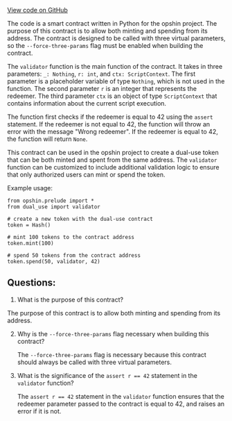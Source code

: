 [View code on GitHub](https://github.com/opshin/opshin/examples/smart_contracts/dual_use.py)

The code is a smart contract written in Python for the opshin project. The purpose of this contract is to allow both minting and spending from its address. The contract is designed to be called with three virtual parameters, so the `--force-three-params` flag must be enabled when building the contract.

The `validator` function is the main function of the contract. It takes in three parameters: `_: Nothing`, `r: int`, and `ctx: ScriptContext`. The first parameter is a placeholder variable of type `Nothing`, which is not used in the function. The second parameter `r` is an integer that represents the redeemer. The third parameter `ctx` is an object of type `ScriptContext` that contains information about the current script execution.

The function first checks if the redeemer is equal to 42 using the `assert` statement. If the redeemer is not equal to 42, the function will throw an error with the message "Wrong redeemer". If the redeemer is equal to 42, the function will return `None`.

This contract can be used in the opshin project to create a dual-use token that can be both minted and spent from the same address. The `validator` function can be customized to include additional validation logic to ensure that only authorized users can mint or spend the token. 

Example usage:

```
from opshin.prelude import *
from dual_use import validator

# create a new token with the dual-use contract
token = Hash()

# mint 100 tokens to the contract address
token.mint(100)

# spend 50 tokens from the contract address
token.spend(50, validator, 42)
```
## Questions: 
 1. What is the purpose of this contract?
   
   The purpose of this contract is to allow both minting and spending from its address.

2. Why is the `--force-three-params` flag necessary when building this contract?
   
   The `--force-three-params` flag is necessary because this contract should always be called with three virtual parameters.

3. What is the significance of the `assert r == 42` statement in the `validator` function?
   
   The `assert r == 42` statement in the `validator` function ensures that the redeemer parameter passed to the contract is equal to 42, and raises an error if it is not.